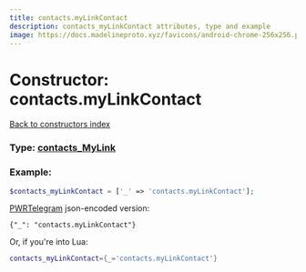 ```yaml
---
title: contacts.myLinkContact
description: contacts_myLinkContact attributes, type and example
image: https://docs.madelineproto.xyz/favicons/android-chrome-256x256.png
---
```

# Constructor: contacts.myLinkContact  
[Back to constructors index](index.md)






### Type: [contacts\_MyLink](../types/contacts_MyLink.md)


### Example:

```php
$contacts_myLinkContact = ['_' => 'contacts.myLinkContact'];
```  

[PWRTelegram](https://pwrtelegram.xyz) json-encoded version:

```
{"_": "contacts.myLinkContact"}
```


Or, if you're into Lua:

```lua
contacts_myLinkContact={_='contacts.myLinkContact'}

```


